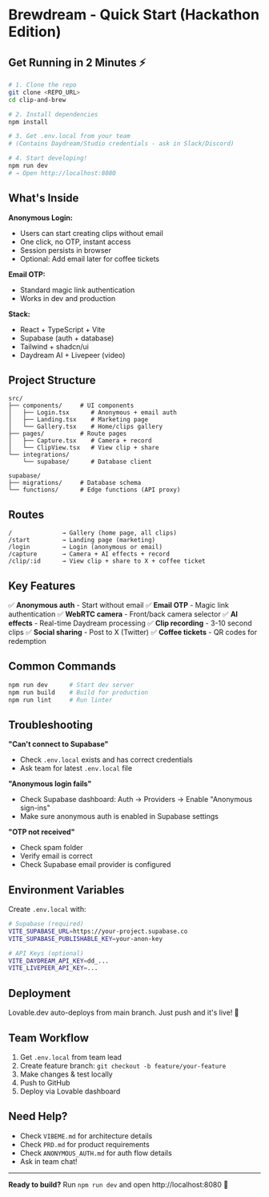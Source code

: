 # Brewdream - Quick Start (Hackathon Edition)

## Get Running in 2 Minutes ⚡

```bash
# 1. Clone the repo
git clone <REPO_URL>
cd clip-and-brew

# 2. Install dependencies
npm install

# 3. Get .env.local from your team
# (Contains Daydream/Studio credentials - ask in Slack/Discord)

# 4. Start developing!
npm run dev
# → Open http://localhost:8080
```

## What's Inside

**Anonymous Login:**
- Users can start creating clips without email
- One click, no OTP, instant access
- Session persists in browser
- Optional: Add email later for coffee tickets

**Email OTP:**
- Standard magic link authentication
- Works in dev and production

**Stack:**
- React + TypeScript + Vite
- Supabase (auth + database)
- Tailwind + shadcn/ui
- Daydream AI + Livepeer (video)

## Project Structure

```
src/
├── components/     # UI components
│   ├── Login.tsx      # Anonymous + email auth
│   ├── Landing.tsx    # Marketing page
│   └── Gallery.tsx    # Home/clips gallery
├── pages/          # Route pages
│   ├── Capture.tsx    # Camera + record
│   └── ClipView.tsx   # View clip + share
└── integrations/
    └── supabase/      # Database client

supabase/
├── migrations/     # Database schema
└── functions/      # Edge functions (API proxy)
```

## Routes

```
/              → Gallery (home page, all clips)
/start         → Landing page (marketing)
/login         → Login (anonymous or email)
/capture       → Camera + AI effects + record
/clip/:id      → View clip + share to X + coffee ticket
```

## Key Features

✅ **Anonymous auth** - Start without email
✅ **Email OTP** - Magic link authentication
✅ **WebRTC camera** - Front/back camera selector
✅ **AI effects** - Real-time Daydream processing
✅ **Clip recording** - 3-10 second clips
✅ **Social sharing** - Post to X (Twitter)
✅ **Coffee tickets** - QR codes for redemption

## Common Commands

```bash
npm run dev      # Start dev server
npm run build    # Build for production
npm run lint     # Run linter
```

## Troubleshooting

**"Can't connect to Supabase"**
- Check `.env.local` exists and has correct credentials
- Ask team for latest `.env.local` file

**"Anonymous login fails"**
- Check Supabase dashboard: Auth → Providers → Enable "Anonymous sign-ins"
- Make sure anonymous auth is enabled in Supabase settings

**"OTP not received"**
- Check spam folder
- Verify email is correct
- Check Supabase email provider is configured

## Environment Variables

Create `.env.local` with:

```bash
# Supabase (required)
VITE_SUPABASE_URL=https://your-project.supabase.co
VITE_SUPABASE_PUBLISHABLE_KEY=your-anon-key

# API Keys (optional)
VITE_DAYDREAM_API_KEY=dd_...
VITE_LIVEPEER_API_KEY=...
```

## Deployment

Lovable.dev auto-deploys from main branch.
Just push and it's live! 🚀

## Team Workflow

1. Get `.env.local` from team lead
2. Create feature branch: `git checkout -b feature/your-feature`
3. Make changes & test locally
4. Push to GitHub
5. Deploy via Lovable dashboard

## Need Help?

- Check `VIBEME.md` for architecture details
- Check `PRD.md` for product requirements
- Check `ANONYMOUS_AUTH.md` for auth flow details
- Ask in team chat!

---

**Ready to build?** Run `npm run dev` and open http://localhost:8080 🎉

